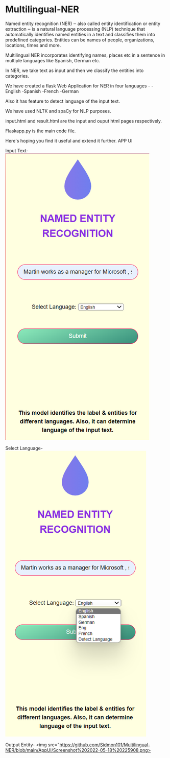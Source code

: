 # Multilingual-NER

Named entity recognition (NER) ‒ also called entity identification or entity extraction ‒ is a natural language processing (NLP) technique that automatically identifies named entities in a text and classifies them into predefined categories. Entities can be names of people, organizations, locations, times and more.

Multilingual NER incorporates identifying names, places etc in a sentence in multiple languages like Spanish, German etc.

In NER, we take text as input and then we classify the entities into  categories.

We have created a flask Web Application for NER in four languages - 
-English
-Spanish
-French
-German

Also it has feature to detect language of the input text.

We have used NLTK and spaCy for NLP purposes.

input.html and result.html are the input and ouput html pages respectively.

Flaskapp.py is the main code file.


Here's hoping you find it useful and extend it further.
APP UI

Input Text-
<img src="https://github.com/Sidmon101/Multilingual-NER/blob/main/AppUI/Screenshot%202022-05-18%20225702.png">

Select Language-
<img src="https://github.com/Sidmon101/Multilingual-NER/blob/main/AppUI/2022-05-18.png">

Output Entity-
<img src="https://github.com/Sidmon101/Multilingual-NER/blob/main/AppUI/Screenshot%202022-05-18%20225908.png>

